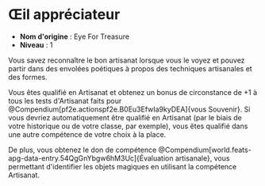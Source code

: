 # Œil appréciateur

 * **Nom d'origine** : Eye For Treasure
 * **Niveau** : 1


<p>Vous savez reconnaître le bon artisanat lorsque vous le voyez et pouvez partir dans des envolées poétiques à propos des techniques artisanales et des formes.</p>
<p>Vous êtes qualifié en Artisanat et obtenez un bonus de circonstance de +1 à tous les tests d'Artisanat faits pour @Compendium[pf2e.actionspf2e.B0Eu3EfwIa9kyDEA]{vous Souvenir}. Si vous devriez automatiquement être qualifié en Artisanat (par le biais de votre historique ou de votre classe, par exemple), vous êtes qualifié dans une autre compétence de votre choix à la place.</p>
<p>De plus, vous obtenez le don de compétence @Compendium[world.feats-apg-data-entry.54QgGnYbgw6hM3Uc]{Évaluation artisanale}, vous permettant d'identifier les objets magiques en utilisant la compétence Artisanat.</p>